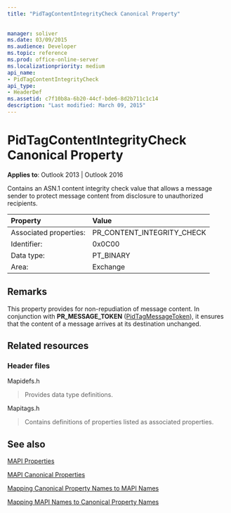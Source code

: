 ```yaml
---
title: "PidTagContentIntegrityCheck Canonical Property"
 
 
manager: soliver
ms.date: 03/09/2015
ms.audience: Developer
ms.topic: reference
ms.prod: office-online-server
ms.localizationpriority: medium
api_name:
- PidTagContentIntegrityCheck
api_type:
- HeaderDef
ms.assetid: c7f10b8a-6b20-44cf-bde6-8d2b711c1c14
description: "Last modified: March 09, 2015"
---
```


# PidTagContentIntegrityCheck Canonical Property

  
  
**Applies to**: Outlook 2013 | Outlook 2016 
  
Contains an ASN.1 content integrity check value that allows a message sender to protect message content from disclosure to unauthorized recipients.
  
|Property|Value|
|:-----|:-----|
|Associated properties:  <br/> |PR_CONTENT_INTEGRITY_CHECK  <br/> |
|Identifier:  <br/> |0x0C00  <br/> |
|Data type:  <br/> |PT_BINARY  <br/> |
|Area:  <br/> |Exchange  <br/> |
   
## Remarks

This property provides for non-repudiation of message content. In conjunction with **PR_MESSAGE_TOKEN** ([PidTagMessageToken](pidtagmessagetoken-canonical-property.md)), it ensures that the content of a message arrives at its destination unchanged.
  
## Related resources

### Header files

Mapidefs.h
  
> Provides data type definitions.
    
Mapitags.h
  
> Contains definitions of properties listed as associated properties.
    
## See also



[MAPI Properties](mapi-properties.md)
  
[MAPI Canonical Properties](mapi-canonical-properties.md)
  
[Mapping Canonical Property Names to MAPI Names](mapping-canonical-property-names-to-mapi-names.md)
  
[Mapping MAPI Names to Canonical Property Names](mapping-mapi-names-to-canonical-property-names.md)

